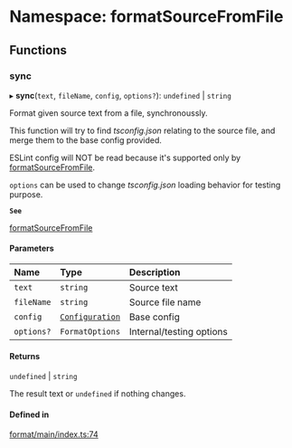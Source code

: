 # Namespace: formatSourceFromFile

## Functions

### sync

▸ **sync**(`text`, `fileName`, `config`, `options?`): `undefined` \| `string`

Format given source text from a file, synchronoussly.

This function will try to find _tsconfig.json_ relating to the source file,
and merge them to the base config provided.

ESLint config will NOT be read because it's supported only by [formatSourceFromFile](formatSourceFromFile.md).

`options` can be used to change _tsconfig.json_ loading behavior for testing
purpose.

**`See`**

[formatSourceFromFile](formatSourceFromFile.md)

#### Parameters

| Name | Type | Description |
| :------ | :------ | :------ |
| `text` | `string` | Source text |
| `fileName` | `string` | Source file name |
| `config` | [`Configuration`](../interfaces/Configuration.md) | Base config |
| `options?` | `FormatOptions` | Internal/testing options |

#### Returns

`undefined` \| `string`

The result text or `undefined` if nothing changes.

#### Defined in

[format/main/index.ts:74](https://github.com/daidodo/format-imports/blob/d1f09f8/src/lib/format/main/index.ts#L74)
